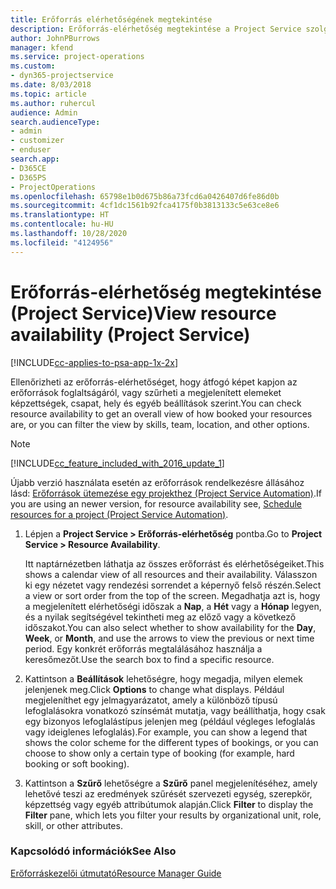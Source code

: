 ```yaml
---
title: Erőforrás elérhetőségének megtekintése
description: Erőforrás-elérhetőség megtekintése a Project Service szolgáltatásban
author: JohnPBurrows
manager: kfend
ms.service: project-operations
ms.custom:
- dyn365-projectservice
ms.date: 8/03/2018
ms.topic: article
ms.author: ruhercul
audience: Admin
search.audienceType:
- admin
- customizer
- enduser
search.app:
- D365CE
- D365PS
- ProjectOperations
ms.openlocfilehash: 65798e1b0d675b86a73fcd6a0426407d6fe86d0b
ms.sourcegitcommit: 4cf1dc1561b92fca4175f0b3813133c5e63ce8e6
ms.translationtype: HT
ms.contentlocale: hu-HU
ms.lasthandoff: 10/28/2020
ms.locfileid: "4124956"
---
```

# <a name="view-resource-availability-project-service"></a><span data-ttu-id="a9f1f-103">Erőforrás-elérhetőség megtekintése (Project Service)</span><span class="sxs-lookup"><span data-stu-id="a9f1f-103">View resource availability (Project Service)</span></span>

[!INCLUDE[cc-applies-to-psa-app-1x-2x](../includes/cc-applies-to-psa-app-1x-2x.md)]

<span data-ttu-id="a9f1f-104">Ellenőrizheti az erőforrás-elérhetőséget, hogy átfogó képet kapjon az erőforrások foglaltságáról, vagy szűrheti a megjelenített elemeket képzettségek, csapat, hely és egyéb beállítások szerint.</span><span class="sxs-lookup"><span data-stu-id="a9f1f-104">You can check resource availability to get an overall view of how booked your resources are, or you can filter the view by skills, team, location, and other options.</span></span>  
  
> [!NOTE]
> [!INCLUDE[cc_feature_included_with_2016_update_1](../includes/cc-feature-included-with-2016-update-1.md)]  
> 
>  <span data-ttu-id="a9f1f-105">Újabb verzió használata esetén az erőforrások rendelkezésre állásához lásd: [Erőforrások ütemezése egy projekthez (Project Service Automation)](../psa/schedule-resources-project.md).</span><span class="sxs-lookup"><span data-stu-id="a9f1f-105">If you are using an newer version, for resource availability see, [Schedule resources for a project (Project Service Automation)](../psa/schedule-resources-project.md).</span></span>  

1. <span data-ttu-id="a9f1f-106">Lépjen a **Project Service > Erőforrás-elérhetőség** pontba.</span><span class="sxs-lookup"><span data-stu-id="a9f1f-106">Go to **Project Service > Resource Availability**.</span></span>  

    <span data-ttu-id="a9f1f-107">Itt naptárnézetben láthatja az összes erőforrást és elérhetőségeiket.</span><span class="sxs-lookup"><span data-stu-id="a9f1f-107">This shows a calendar view of all resources and their availability.</span></span> <span data-ttu-id="a9f1f-108">Válasszon ki egy nézetet vagy rendezési sorrendet a képernyő felső részén.</span><span class="sxs-lookup"><span data-stu-id="a9f1f-108">Select a view or sort order from the top of the screen.</span></span> <span data-ttu-id="a9f1f-109">Megadhatja azt is, hogy a megjelenített elérhetőségi időszak a **Nap**, a **Hét** vagy a **Hónap** legyen, és a nyilak segítségével tekintheti meg az előző vagy a következő időszakot.</span><span class="sxs-lookup"><span data-stu-id="a9f1f-109">You can also select whether to show availability for the **Day**, **Week**, or **Month**, and use the arrows to view the previous or next time period.</span></span> <span data-ttu-id="a9f1f-110">Egy konkrét erőforrás megtalálásához használja a keresőmezőt.</span><span class="sxs-lookup"><span data-stu-id="a9f1f-110">Use the search box to find a specific resource.</span></span>  

2. <span data-ttu-id="a9f1f-111">Kattintson a **Beállítások** lehetőségre, hogy megadja, milyen elemek jelenjenek meg.</span><span class="sxs-lookup"><span data-stu-id="a9f1f-111">Click **Options** to change what displays.</span></span> <span data-ttu-id="a9f1f-112">Például megjeleníthet egy jelmagyarázatot, amely a különböző típusú lefoglalásokra vonatkozó színsémát mutatja, vagy beállíthatja, hogy csak egy bizonyos lefoglalástípus jelenjen meg (például végleges lefoglalás vagy ideiglenes lefoglalás).</span><span class="sxs-lookup"><span data-stu-id="a9f1f-112">For example, you can show a legend that shows the color scheme for the different types of bookings, or you can choose to show only a certain type of booking (for example, hard booking or soft booking).</span></span>  

3. <span data-ttu-id="a9f1f-113">Kattintson a **Szűrő** lehetőségre a **Szűrő** panel megjelenítéséhez, amely lehetővé teszi az eredmények szűrését szervezeti egység, szerepkör, képzettség vagy egyéb attribútumok alapján.</span><span class="sxs-lookup"><span data-stu-id="a9f1f-113">Click **Filter** to display the **Filter** pane, which lets you filter your results by organizational unit, role, skill, or other attributes.</span></span>  

### <a name="see-also"></a><span data-ttu-id="a9f1f-114">Kapcsolódó információk</span><span class="sxs-lookup"><span data-stu-id="a9f1f-114">See Also</span></span>  
 [<span data-ttu-id="a9f1f-115">Erőforráskezelői útmutató</span><span class="sxs-lookup"><span data-stu-id="a9f1f-115">Resource Manager Guide</span></span>](../psa/resource-manager-guide.md)

